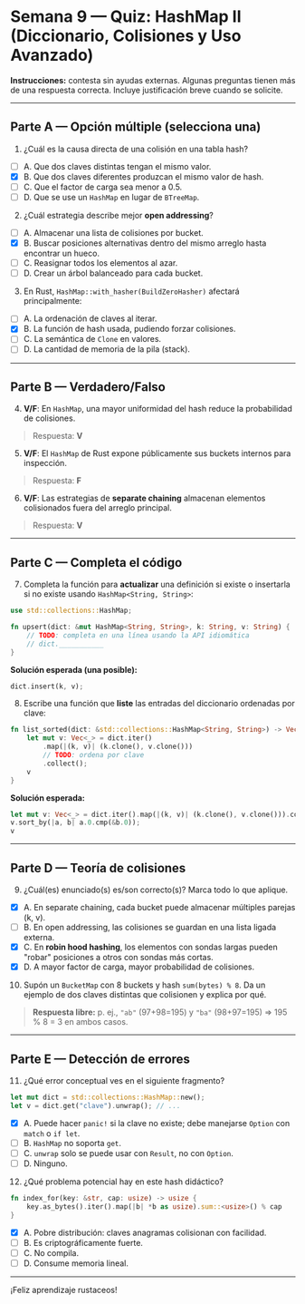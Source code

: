 # Semana 9 — Quiz: HashMap II (Diccionario, Colisiones y Uso Avanzado)

**Instrucciones:** contesta sin ayudas externas. Algunas preguntas tienen más de una respuesta correcta. Incluye justificación breve cuando se solicite.

---

## Parte A — Opción múltiple (selecciona una)
1) ¿Cuál es la causa directa de una colisión en una tabla hash?
- [ ] A. Que dos claves distintas tengan el mismo valor.
- [x] B. Que dos claves diferentes produzcan el mismo valor de hash.
- [ ] C. Que el factor de carga sea menor a 0.5.
- [ ] D. Que se use un `HashMap` en lugar de `BTreeMap`.

2) ¿Cuál estrategia describe mejor **open addressing**?
- [ ] A. Almacenar una lista de colisiones por bucket.
- [x] B. Buscar posiciones alternativas dentro del mismo arreglo hasta encontrar un hueco.
- [ ] C. Reasignar todos los elementos al azar.
- [ ] D. Crear un árbol balanceado para cada bucket.

3) En Rust, `HashMap::with_hasher(BuildZeroHasher)` afectará principalmente:
- [ ] A. La ordenación de claves al iterar.
- [x] B. La función de hash usada, pudiendo forzar colisiones.
- [ ] C. La semántica de `Clone` en valores.
- [ ] D. La cantidad de memoria de la pila (stack).

---

## Parte B — Verdadero/Falso
4) **V/F**: En `HashMap`, una mayor uniformidad del hash reduce la probabilidad de colisiones.  
> Respuesta: **V**

5) **V/F**: El `HashMap` de Rust expone públicamente sus buckets internos para inspección.  
> Respuesta: **F**

6) **V/F**: Las estrategias de **separate chaining** almacenan elementos colisionados fuera del arreglo principal.  
> Respuesta: **V**

---

## Parte C — Completa el código
7) Completa la función para **actualizar** una definición si existe o insertarla si no existe usando `HashMap<String, String>`:

```rust
use std::collections::HashMap;

fn upsert(dict: &mut HashMap<String, String>, k: String, v: String) {
    // TODO: completa en una línea usando la API idiomática
    // dict.___________
}
```

**Solución esperada (una posible):**
```rust
dict.insert(k, v);
```

8) Escribe una función que **liste** las entradas del diccionario ordenadas por clave:

```rust
fn list_sorted(dict: &std::collections::HashMap<String, String>) -> Vec<(String,String)> {
    let mut v: Vec<_> = dict.iter()
        .map(|(k, v)| (k.clone(), v.clone()))
        // TODO: ordena por clave
        .collect();
    v
}
```

**Solución esperada:**
```rust
let mut v: Vec<_> = dict.iter().map(|(k, v)| (k.clone(), v.clone())).collect();
v.sort_by(|a, b| a.0.cmp(&b.0));
v
```

---

## Parte D — Teoría de colisiones
9) ¿Cuál(es) enunciado(s) es/son correcto(s)? Marca todo lo que aplique.
- [x] A. En separate chaining, cada bucket puede almacenar múltiples parejas (k, v).
- [ ] B. En open addressing, las colisiones se guardan en una lista ligada externa.
- [x] C. En **robin hood hashing**, los elementos con sondas largas pueden "robar" posiciones a otros con sondas más cortas.
- [x] D. A mayor factor de carga, mayor probabilidad de colisiones.

10) Supón un `BucketMap` con 8 buckets y hash `sum(bytes) % 8`. Da un ejemplo de dos claves distintas que colisionen y explica por qué.  
> **Respuesta libre:** p. ej., `"ab"` (97+98=195) y `"ba"` (98+97=195) ⇒ 195 % 8 = 3 en ambos casos.

---

## Parte E — Detección de errores
11) ¿Qué error conceptual ves en el siguiente fragmento?

```rust
let mut dict = std::collections::HashMap::new();
let v = dict.get("clave").unwrap(); // ...
```

- [x] A. Puede hacer `panic!` si la clave no existe; debe manejarse `Option` con `match` o `if let`.
- [ ] B. `HashMap` no soporta `get`.
- [ ] C. `unwrap` solo se puede usar con `Result`, no con `Option`.
- [ ] D. Ninguno.

12) ¿Qué problema potencial hay en este hash didáctico?
```rust
fn index_for(key: &str, cap: usize) -> usize {
    key.as_bytes().iter().map(|b| *b as usize).sum::<usize>() % cap
}
```
- [x] A. Pobre distribución: claves anagramas colisionan con facilidad.
- [ ] B. Es criptográficamente fuerte.
- [ ] C. No compila.
- [ ] D. Consume memoria lineal.

---

¡Feliz aprendizaje rustaceos!
